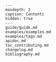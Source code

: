 
```{toctree}
---
maxdepth: 2
caption: Contents
hidden: true
---
guide/guide.md
examples/examples.md
examples/tags.md
apidoc.md
toc_contributing.md
changelog.md
bibliography.md
```

```{include} ./readme.md
```

